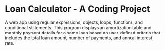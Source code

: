# Loan Calculator - A Coding Project
A web app using regular expressions, objects, loops, functions, and conditional statements. 
This program displays an amortization table and monthly payment details for a home loan based on user-defined criteria that includes the total loan amount, number of payments, and annual interest rate.
